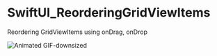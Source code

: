 # SwiftUI_ReorderingGridViewItems
Reordering GridViewItems using onDrag, onDrop

![Animated GIF-downsized](https://media.giphy.com/media/VKag1iKbSIgIUCBNq8/giphy.gif)

